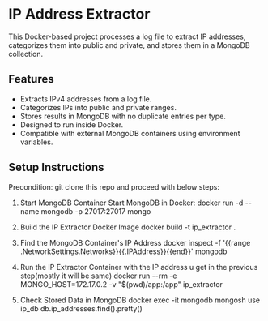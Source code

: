 # IP Address Extractor

This Docker-based project processes a log file to extract IP addresses, categorizes them into public and private, and stores them in a MongoDB collection.

## Features

- Extracts IPv4 addresses from a log file.
- Categorizes IPs into public and private ranges.
- Stores results in MongoDB with no duplicate entries per type.
- Designed to run inside Docker.
- Compatible with external MongoDB containers using environment variables.



## Setup Instructions

Precondition: git clone this repo and proceed with below steps:

1. Start MongoDB Container
Start MongoDB in Docker:
docker run -d --name mongodb -p 27017:27017 mongo

2. Build the IP Extractor Docker Image
docker build -t ip_extractor .

3. Find the MongoDB Container's IP Address
docker inspect -f '{{range .NetworkSettings.Networks}}{{.IPAddress}}{{end}}' mongodb

4. Run the IP Extractor Container with the IP address u get in the previous step(mostly it will be same)
docker run --rm -e MONGO_HOST=172.17.0.2 -v "$(pwd)/app:/app" ip_extractor

5. Check Stored Data in MongoDB
docker exec -it mongodb mongosh
use ip_db
db.ip_addresses.find().pretty()
